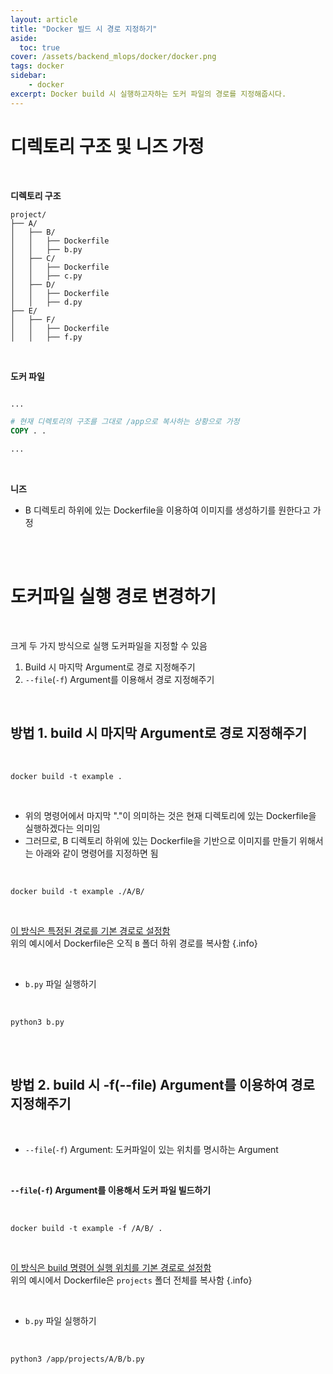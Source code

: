 ```yaml
---
layout: article
title: "Docker 빌드 시 경로 지정하기"
aside:
  toc: true
cover: /assets/backend_mlops/docker/docker.png
tags: docker 
sidebar:
    - docker
excerpt: Docker build 시 실행하고자하는 도커 파일의 경로를 지정해줍시다. 
---
```


# 디렉토리 구조 및 니즈 가정 

<br>

**디렉토리 구조**

```plain
project/
├── A/
│   ├── B/
│   │   ├── Dockerfile
│   │   ├── b.py
│   ├── C/
│   │   ├── Dockerfile
│   │   ├── c.py
│   ├── D/
│   │   ├── Dockerfile
│   │   ├── d.py
├── E/
│   ├── F/
│   │   ├── Dockerfile
│   │   ├── f.py
```

<br>

**도커 파일** 

```Dockerfile 

...

# 현재 디렉토리의 구조를 그대로 /app으로 복사하는 상황으로 가정
COPY . .

...
```

<br>

**니즈**

- B 디렉토리 하위에 있는 Dockerfile을 이용하여 이미지를 생성하기를 원한다고 가정

<br>

<br>

# 도커파일 실행 경로 변경하기 

<br>

크게 두 가지 방식으로 실행 도커파일을 지정할 수 있음 

1. Build 시 마지막 Argument로 경로 지정해주기 
2. `--file`(`-f`) Argument를 이용해서 경로 지정해주기 

<br>

## 방법 1. build 시 마지막 Argument로 경로 지정해주기 

<br>

```shell
docker build -t example .
```

<br>

- 위의 명령어에서 마지막 "."이 의미하는 것은 현재 디렉토리에 있는 Dockerfile을 실행하겠다는 의미임 
- 그러므로, B 디렉토리 하위에 있는 Dockerfile을 기반으로 이미지를 만들기 위해서는 아래와 같이 명령어를 지정하면 됨

<br>

```shell
docker build -t example ./A/B/
```

<br>

<u>이 방식은 특정된 경로를 기본 경로로 설정함</u>    
위의 예시에서 Dockerfile은 오직 `B` 폴더 하위 경로를 복사함 
{.info}

<br>

- `b.py`  파일 실행하기 

<br>

```shell
python3 b.py
```

<br>

<br>

## 방법 2. build 시 -f(--file) Argument를 이용하여 경로 지정해주기 

<br>

- `--file`(`-f`) Argument: 도커파일이 있는 위치를 명시하는 Argument 

<br>

**`--file`(`-f`) Argument를 이용해서 도커 파일 빌드하기**

<br>

```shell
docker build -t example -f /A/B/ .
```

<br>

<u>이 방식은 build 명령어 실행 위치를 기본 경로로 설정함</u>     
위의 예시에서 Dockerfile은 `projects` 폴더 전체를 복사함 
{.info}

<br>

- `b.py` 파일 실행하기 

<br>

```shell
python3 /app/projects/A/B/b.py
```

<br>

<br>

